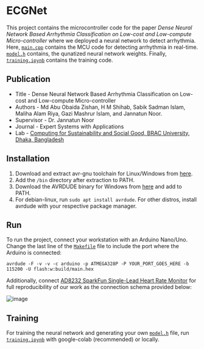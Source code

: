 # ECGNet

This project contains the microcontroller code for the paper _Dense Neural Network Based Arrhythmia Classification on Low-cost and Low-compute Micro-controller_ where we deployed a neural network to detect arrhythmia. Here, [`main.cpp`](https://github.com/MohammedZ666/ECGNet/blob/main/main.cpp) contains the MCU code for detecting arrhythmia in real-time. [`model.h`](https://github.com/MohammedZ666/ECGNet/blob/main/model.h) contains, the qunatized neural network weights. Finally, [`training.ipynb`](https://github.com/MohammedZ666/ECGNet/blob/main/training.ipynb) contains the training code. 

## Publication


- Title - Dense Neural Network Based Arrhythmia Classification on Low-cost and Low-compute Micro-controller
- Authors - Md Abu Obaida Zishan, H M Shihab, Sabik Sadman Islam, Maliha Alam Riya, Gazi Mashrur Islam, and Jannatun Noor.
- Supervisor - Dr. Jannatun Noor
- Journal - Expert Systems with Applications
- Lab - [Computing for Sustainability and Social Good, BRAC University, Dhaka, Bangladesh](https://sites.google.com/view/c2sg)



## Installation

1) Download and extract avr-gnu toolchain for Linux/Windows from [here](https://www.microchip.com/en-us/tools-resources/develop/microchip-studio/gcc-compilers).
2) Add the `/bin` directory after extraction to PATH.
3) Download the AVRDUDE binary for Windows from [here](https://github.com/mariusgreuel/avrdude/releases/tag/v7.1-windows) and add to PATH.
4) For debian-linux, run `sudo apt install avrdude`. For other distros, install avrdude with your respective package manager.  


## Run

To run the project, connect your workstation with an Arduino Nano/Uno. Change the last line of the [`Makefile`](https://github.com/MohammedZ666/ECGNet/blob/main/Makefile) file to include the port where the Arduino is connected: 

`avrdude -F -v -v -c arduino -p ATMEGA328P -P YOUR_PORT_GOES_HERE -b 115200 -U flash:w:build/main.hex`

Additionally, connect [AD8232 SparkFun Single-Lead Heart Rate Monitor](https://www.sparkfun.com/products/12650) for full reproducibility of our work as the connection schema provided below:

![image](https://github.com/MohammedZ666/ECGNet/assets/50874919/8bc560e2-bf31-4bc0-8653-e0de25c5364d)

## Training

For training the neural network and generating your own [`model.h`](https://github.com/MohammedZ666/ECGNet/blob/main/model.h) file, run [`training.ipynb`](https://github.com/MohammedZ666/ECGNet/blob/main/training.ipynb) with google-colab (recommended) or locally.


